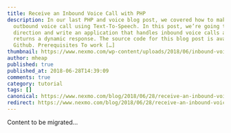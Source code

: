 ```yaml
---
title: Receive an Inbound Voice Call with PHP
description: In our last PHP and voice blog post, we covered how to make an
  outbound voice call using Text-To-Speech. In this post, we’re going to change
  direction and write an application that handles inbound voice calls and
  returns a dynamic response. The source code for this blog post is available on
  Github. Prerequisites To work […]
thumbnail: https://www.nexmo.com/wp-content/uploads/2018/06/inbound-voice-calls.png
author: mheap
published: true
published_at: 2018-06-28T14:39:09
comments: true
category: tutorial
tags: []
canonical: https://www.nexmo.com/blog/2018/06/28/receive-an-inbound-voice-call-with-php-dr
redirect: https://www.nexmo.com/blog/2018/06/28/receive-an-inbound-voice-call-with-php-dr
---
```

Content to be migrated...

